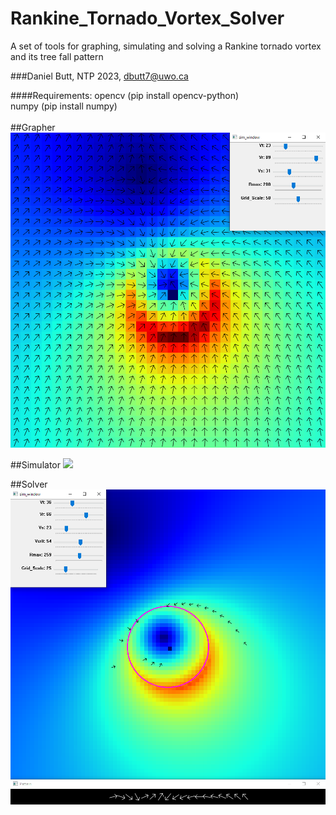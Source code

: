 # Rankine_Tornado_Vortex_Solver
 A set of tools for graphing, simulating and solving a Rankine tornado vortex and its tree fall pattern
<br/>

###Daniel Butt, NTP 2023, dbutt7@uwo.ca
<br/>

####Requirements:
opencv (pip install opencv-python) <br/>
numpy (pip install numpy)
<br/>
<br/>
##Grapher
![](grapher.png)

##Simulator
![](Sim_gif.gif)

##Solver
![](Solver.png)
